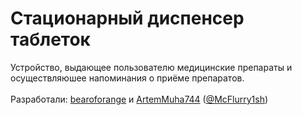 # Стационарный диспенсер таблеток
Устройство, выдающее пользователю медицинские препараты и осуществляюшее напоминания о приёме препаратов.\
\
Разработали: [bearoforange](https://github.com/bearoforange) и [ArtemMuha744](https://github.com/ArtemMuha744) ([@McFlurry1sh](https://t.me/McFlurry1sh))
